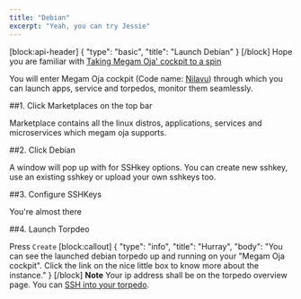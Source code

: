 ```yaml
---
title: "Debian"
excerpt: "Yeah, you can try Jessie"
---
```

[block:api-header]
{
  "type": "basic",
  "title": "Launch Debian"
}
[/block]
Hope you are familiar with [Taking Megam Oja' cockpit to a spin](doc:taking-megam-oja-to-a-spin)

You will enter Megam Oja cockpit (Code name: [Nilavu](https://github.com/megamsys/nilavu.git)) through which you can launch apps, service and torpedos, monitor them seamlessly.

##1. Click Marketplaces on the top bar 

Marketplace contains all the linux distros,  applications, services and microservices which megam oja supports. 

##2. Click Debian

A window will pop up with for SSHkey options. You can create new sshkey, use an existing sshkey or upload your own sshkeys too. 

##3. Configure SSHKeys

You're almost there

##4. Launch Torpdeo

Press `Create` 
[block:callout]
{
  "type": "info",
  "title": "Hurray",
  "body": "You can see the launched debian torpedo up and running on your \"Megam Oja cockpit\". Click the link on the nice little box to know more about the instance."
}
[/block]
**Note** Your ip address shall be on the torpedo overview page. You can [SSH into your torpedo](doc:ssh-into-your-torpedo).